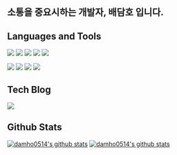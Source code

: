 ## 소통을 중요시하는 개발자, 배담호 입니다.

## Languages and Tools
 <img src="https://img.shields.io/badge/HTML-E34F26?style=flat-square&logo=HTML5&logoColor=white"/></a>
 <img src="https://img.shields.io/badge/CSS-1572B6?style=flat-square&logo=CSS3&logoColor=white"/></a>
 <img src="https://img.shields.io/badge/Sass-CC6699?style=flat-square&logo=Sass&logoColor=white"/></a>
 <img src="https://img.shields.io/badge/Javascript-ffb13b?style=flat-square&logo=javascript&logoColor=white"/></a>
 <img src="https://img.shields.io/badge/React-61DAFB?style=flat-square&logo=React&logoColor=white"/></a>

[![](https://img.shields.io/badge/Git-F05032?logo=git&logoColor=white&logoWidth=20)]()
[![](https://img.shields.io/badge/GitHub-181717?logo=github&logoColor=white&logoWidth=20)]()
[![](https://img.shields.io/badge/Slack-4A154B?logo=slack&logoColor=white&logoWidth=20)]()
[![](https://img.shields.io/badge/Trello-0079BF?logo=trello&logoColor=white&logoWidth=20)]()


## Tech Blog
  <a href="https://velog.io/@damho0514
"><img src="https://img.shields.io/badge/%20blog-11B48A?style=flat-square&logo=Vimeo&logoColor=white&link=https://velog.io/@damho0514"/></a>   
  
## Github Stats

[![damho0514's github stats](https://github-readme-stats.vercel.app/api?username=damho0514)](https://github.com/damho0514/github-readme-stats)
  [![damho0514's github stats](https://github-readme-stats.vercel.app/api/top-langs/?username=damho0514&show_icons=true&hide_border=true&title_color=004386&icon_color=004386&layout=compact)](https://github.com/damho0514)
